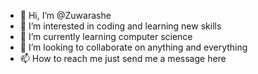 - 👋 Hi, I’m @Zuwarashe
- 👀 I’m interested in coding and learning new skills
- 🌱 I’m currently learning computer science
- 💞️ I’m looking to collaborate on anything and everything
- 📫 How to reach me just send me a message here

<!---
Zuwarashe/Zuwarashe is a ✨ special ✨ repository because its `README.md` (this file) appears on your GitHub profile.
You can click the Preview link to take a look at your changes.
--->

